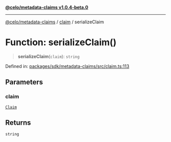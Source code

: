 [**@celo/metadata-claims v1.0.4-beta.0**](../../README.md)

***

[@celo/metadata-claims](../../README.md) / [claim](../README.md) / serializeClaim

# Function: serializeClaim()

> **serializeClaim**(`claim`): `string`

Defined in: [packages/sdk/metadata-claims/src/claim.ts:113](https://github.com/celo-org/developer-tooling/blob/master/packages/sdk/metadata-claims/src/claim.ts#L113)

## Parameters

### claim

[`Claim`](../type-aliases/Claim.md)

## Returns

`string`
